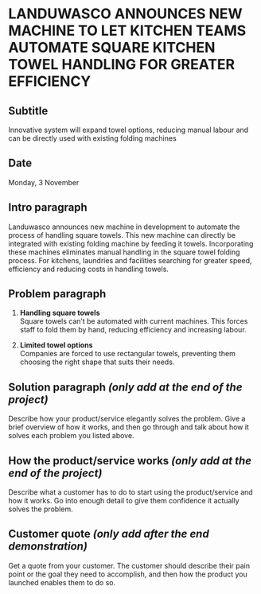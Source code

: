 # LANDUWASCO ANNOUNCES NEW MACHINE TO LET KITCHEN TEAMS AUTOMATE SQUARE KITCHEN TOWEL HANDLING FOR GREATER EFFICIENCY

## Subtitle  
Innovative system will expand towel options, reducing manual labour and can be directly used with existing folding machines  

## Date  
Monday, 3 November  

## Intro paragraph  
Landuwasco announces new machine in development to automate the process of handling square towels. This new machine can directly be integrated with existing folding machine by feeding it towels. Incorporating these machines eliminates manual handling in the square towel folding process. For kitchens, laundries and facilities searching for greater speed, efficiency and reducing costs in handling towels.  

## Problem paragraph  
1. **Handling square towels**  
   Square towels can’t be automated with current machines. This forces staff to fold them by hand, reducing efficiency and increasing labour.  

2. **Limited towel options**  
   Companies are forced to use rectangular towels, preventing them choosing the right shape that suits their needs.  

## Solution paragraph *(only add at the end of the project)*  
Describe how your product/service elegantly solves the problem. Give a brief overview of how it works, and then go through and talk about how it solves each problem you listed above.  

## How the product/service works *(only add at the end of the project)*  
Describe what a customer has to do to start using the product/service and how it works. Go into enough detail to give them confidence it actually solves the problem.  

## Customer quote *(only add after the end demonstration)*  
Get a quote from your customer. The customer should describe their pain point or the goal they need to accomplish, and then how the product you launched enables them to do so.  
